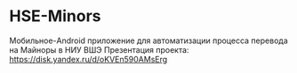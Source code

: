 # HSE-Minors
Мобильное-Android приложение для автоматизации процесса перевода на Майноры в НИУ ВШЭ
Презентация проекта: https://disk.yandex.ru/d/oKVEn590AMsErg
